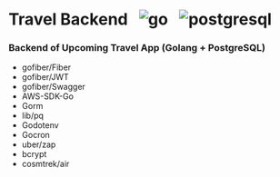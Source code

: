 # Travel Backend &nbsp; ![go](https://user-images.githubusercontent.com/25686023/160291006-7312bd67-8b9b-4c20-ae97-564aac206193.png) &nbsp; ![postgresql](https://user-images.githubusercontent.com/25686023/182178516-5272e18e-f44a-4b9c-8391-4c962eecf583.png) &nbsp;

### Backend of Upcoming Travel App (Golang + PostgreSQL)

<ul>
    <li> gofiber/Fiber
    <li> gofiber/JWT
    <li> gofiber/Swagger
    <li> AWS-SDK-Go
    <li> Gorm
    <li> lib/pq
    <li> Godotenv
    <li> Gocron
    <li> uber/zap
    <li> bcrypt
    <li> cosmtrek/air
</ul>